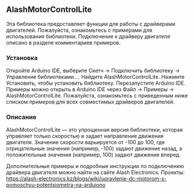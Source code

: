 ## AlashMotorControlLite

Эта библиотека предоставляет функции для работы с драйверами двигателей. Пожалуйста, ознакомьтесь с примерами для использования библиотеки. Подключение к драйверу двигателя описано в разделе комментариев примеров.

### Установка
Откройте Arduino IDE, выберите Скетч -> Подключить библиотеку -> Управление библиотеками....
Найдите AlashMotorControlLite.
Нажмите Установить, чтобы установить библиотеку.
Перезапустите Arduino IDE.
Примеры можно открыть в Arduino IDE через Файл -> Примеры -> AlashMotorControlLite. Пожалуйста, ознакомьтесь с приведенным ниже списком примеров для всех совместимых драйверов двигателей.

### Описание
AlashMotorControlLite — это упрощенная версия библиотеки, которая управляет только скоростью и задает направление движения двигателя. Значение скорости варьируется от -100 до 100, где отрицательные значения (например, -100) задают движение назад, а положительные значения (например, 100) задают движение вперед.

Дополнительные примеры и подробные инструкции по подключению драйвера двигателя можно найти на сайте Alash Electronics.
Проекты:
https://alash-electronics.kz/blogs/wiki/upravlenie-dc-motorom-s-pomoschyu-potentsiometra-na-arduiono
